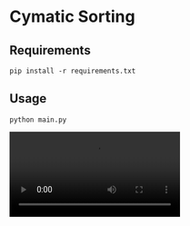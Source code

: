 # Cymatic Sorting

## Requirements

`pip install -r requirements.txt`

## Usage

`python main.py`

![sand.mp4](sand.mp4)